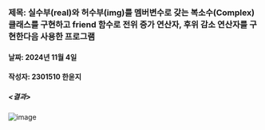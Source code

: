### 제목: 실수부(real)와 허수부(img)를 멤버변수로 갖는 복소수(Complex) 클래스를 구현하고 friend 함수로 전위 증가 연산자, 후위 감소 연산자를 구현한다음 사용한 프로그램
#### 날짜: 2024년 11월 4일
#### 작성자: 2301510 한윤지

##### <결과>
![image](https://github.com/user-attachments/assets/3f9317cd-3113-40b5-9dcd-454b4ef5e7e6)
